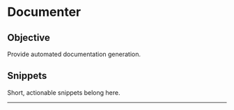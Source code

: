 # Documenter

## Objective
Provide automated documentation generation.

## Snippets
Short, actionable snippets belong here.

---

<!-- Content will be populated from document processing -->
